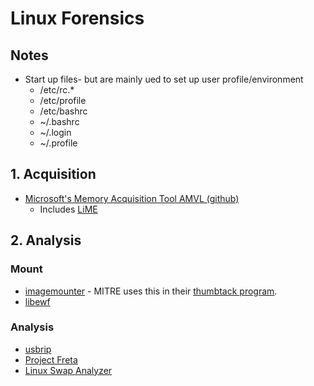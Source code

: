 # Linux Forensics



## Notes

- Start up files- but are mainly ued to set up user profile/environment
  - /etc/rc.*
  - /etc/profile
  - /etc/bashrc
  - ~/.bashrc
  - ~/.login
  - ~/.profile
  
 ## 1. Acquisition
 
 - [Microsoft's Memory Acquisition Tool AMVL (github)](https://github.com/microsoft/avml)
    - Includes [LiME](https://code.google.com/p/lime-forensics)
 
 ## 2. Analysis

### Mount

- [imagemounter](https://github.com/ralphje/imagemounter) - MITRE uses this in their [thumbtack program](https://github.com/mitre/thumbtack).
- [libewf](https://github.com/libyal/libewf)

### Analysis
- [usbrip](https://www.youtube.com/watch?v=DP4ScSp_2yE)
- [Project Freta](https://docs.microsoft.com/en-us/security/research/project-freta/)
- [Linux Swap Analyzer](https://github.com/sevagas/swap_digger)
